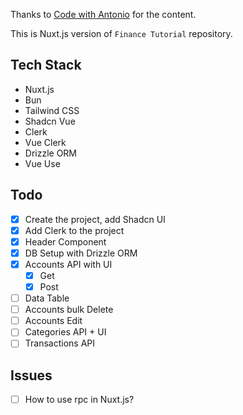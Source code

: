 Thanks to [Code with Antonio](https://www.codewithantonio.com) for the content.

This is Nuxt.js version of `Finance Tutorial` repository.

## Tech Stack
- Nuxt.js
- Bun
- Tailwind CSS
- Shadcn Vue
- Clerk
- Vue Clerk
- Drizzle ORM
- Vue Use

## Todo
- [x] Create the project, add Shadcn UI
- [x] Add Clerk to the project
- [x] Header Component
- [x] DB Setup with Drizzle ORM
- [x] Accounts API with UI
  - [x] Get
  - [x] Post
- [ ] Data Table
- [ ] Accounts bulk Delete
- [ ] Accounts Edit
- [ ] Categories API + UI
- [ ] Transactions API

## Issues
- [ ] How to use rpc in Nuxt.js?
